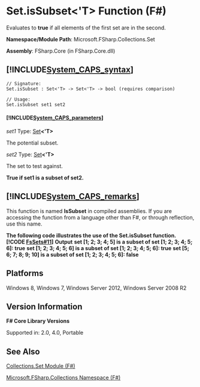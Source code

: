 # Set.isSubset<'T> Function (F#)

Evaluates to **true** if all elements of the first set are in the second.

**Namespace/Module Path**: Microsoft.FSharp.Collections.Set

**Assembly**: FSharp.Core (in FSharp.Core.dll)


## [!INCLUDE[System_CAPS_syntax](//System/Token/System_CAPS_syntax_md.md)]

```
// Signature:
Set.isSubset : Set<'T> -> Set<'T> -> bool (requires comparison)

// Usage:
Set.isSubset set1 set2
```

#### [!INCLUDE[System_CAPS_parameters](//System/Token/System_CAPS_parameters_md.md)]
*set1*
Type: [Set](http://msdn.microsoft.com/en-us/library/50cebdce-0cd7-4c5c-8ebc-f3a9e90b38d8)**&lt;'T&gt;**


The potential subset.


*set2*
Type: [Set](http://msdn.microsoft.com/en-us/library/50cebdce-0cd7-4c5c-8ebc-f3a9e90b38d8)**&lt;'T&gt;**


The set to test against.



**True if set1 is a subset of set2.**
## [!INCLUDE[System_CAPS_remarks](//System/Token/System_CAPS_remarks_md.md)]
This function is named **IsSubset** in compiled assemblies. If you are accessing the function from a language other than F#, or through reflection, use this name.

**The following code illustrates the use of the Set.isSubset function.**
**[!CODE [FsSets#11](../CodeSnippet/VS_Snippets_Fsharp/fssets/FSharp/fs/program.fs#11)]**
**Output**
**set [1; 2; 3; 4; 5] is a subset of set [1; 2; 3; 4; 5; 6]: true**
**set [1; 2; 3; 4; 5; 6] is a subset of set [1; 2; 3; 4; 5; 6]: true**
**set [5; 6; 7; 8; 9; 10] is a subset of set [1; 2; 3; 4; 5; 6]: false**
## Platforms
Windows 8, Windows 7, Windows Server 2012, Windows Server 2008 R2


## Version Information
**F# Core Library Versions**

Supported in: 2.0, 4.0, Portable




## See Also
[Collections.Set Module &#40;F&#35;&#41;](Collections.Set+Module+28%F%2329%.md)

[Microsoft.FSharp.Collections Namespace &#40;F&#35;&#41;](Microsoft.FSharp.Collections+Namespace+28%F%2329%.md)

